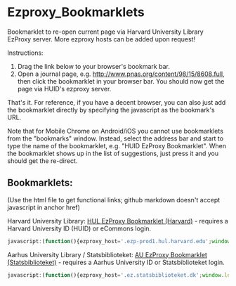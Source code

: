 # Ezproxy_Bookmarklets
Bookmarklet to re-open current page via Harvard University Library EzProxy server. More ezproxy hosts can be added upon request!

Instructions:

1. Drag the link below to your browser's bookmark bar.
2. Open a journal page, e.g. <a href="http://www.pnas.org/content/98/15/8608.full">http://www.pnas.org/content/98/15/8608.full</a>, then click the bookmarklet in your browser bar. You should now get the page via HUID's ezproxy server.

That's it. For reference, if you have a decent browser, you can also just add the bookmarklet directly by specifying the javascript as the bookmark's URL.

Note that for Mobile Chrome on Android/iOS you cannot use bookmarklets from the "bookmarks" window. Instead, select the address bar and start to type the name of the bookmarklet, e.g. "HUID EzProxy Bookmarklet". When the bookmarklet shows up in the list of suggestions, just press it and you should get the re-direct.


## Bookmarklets:
(Use the html file to get functional links; github markdown doesn't accept javascript in anchor href)

Harvard University Library: <a href="javascript:(function(){ezproxy_host='.ezp-prod1.hul.harvard.edu';window.location.hostname=window.location.hostname+ezproxy_host})();">HUL EzProxy Bookmarklet (Harvard)</a> - requires a Harvard University ID (HUID) or eCommons login.
```javascript
javascript:(function(){ezproxy_host='.ezp-prod1.hul.harvard.edu';window.location.hostname=window.location.hostname+ezproxy_host})();
```


Aarhus University Library / Statsbiblioteket: <a href="javascript:(function(){ezproxy_host='.ez.statsbiblioteket.dk';window.location.hostname=window.location.hostname+ezproxy_host;window.location.port=2048})();">AU EzProxy Bookmarklet (Statsbiblioteket)</a> - requires a Aarhus University ID or Statsbiblioteket login.
```javascript
javascript:(function(){ezproxy_host='.ez.statsbiblioteket.dk';window.location.hostname=window.location.hostname+ezproxy_host;window.location.port=2048})();
```